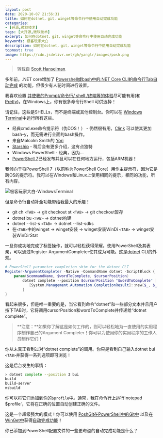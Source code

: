 ```yaml
---
layout: post
date: 2020-10-07 21:56:31
title: 如何在dotnet，git，winget等命令行中使用自动完成功能
categories:
- [开源,微软技术]
tags: [大开源,微软技术]
excerpt: 如何在dotnet，git，winget等命令行中使用自动完成功能
keywords: 极客玩家大白
description: 如何在dotnet，git，winget等命令行中使用自动完成功能
topmost: true
image: https://cdn.jsdelivr.net/gh/yanglr/images/posh.png
---
```


> 转载自 [Scott Hanselman](https://www.hanselman.com/blog/HowToUseAutocompleteAtTheCommandLineForDotnetGitWingetAndMore.aspx).

多年前，.NET core增加了 [Powershell或bash中的.NET Core CLI的命令行Tab自动完成](https://www.hanselman.com/blog/CommandLineTabCompletionForNETCoreCLIInPowerShellOrBash.aspx) 的功能，但很少有人花时间进行设置。

我喜欢设置 [并使我的Prompt/命令行/ shell /终端等的体验](https://www.hanselman.com/blog/HowToUseOpenResizeAndSplitPanesInTheWindowsTerminal.aspx)尽可能有用(和[Pretty](https://www.hanselman.com/blog/HowToMakeAPrettyPromptInWindowsTerminalWithPowerlineNerdFontsCascadiaCodeWSLAndOhmyposh.aspx))。在Windows上，你有很多命令行Shell 可供选择！

请记住，这些是SHELLs，而不是终端或其他控制台。你可以在 [Windows Terminal](https://www.microsoft.com/en-us/p/windows-terminal/9n0dx20hk701)中运行所有这些。

- 经典cmd.exe命令提示符（伪DOS！） - 仍然很有用，[Clink](http://mridgers.github.io/clink/) 可以使其更加bash-y，而无需进行全面的bash操作。
- 来自Malcolm Smith的 [Yori](https://www.hanselman.com/blog/YoriTheQuietLittleCMDReplacementThatYouNeedToInstallNOW.aspx)
- [Starship](https://starship.rs/) - 稍后会有更多介绍，这有点独特
- Windows PowerShell - 经典，因为...
- [PowerShell 7](https://docs.microsoft.com/en-us/powershell/scripting/whats-new/what-s-new-in-powershell-70/view=powershell-7)已经发布并且可以在任何地方运行，包括ARM机器！

我倾向于将PowerShell 7（以前称为PowerShell Core）用作主提示符，因为它是跨OS的提示符。我可以在Windows和Linux上使用相同的提示，相同的功能，所有内容。

![极客玩家大白-WindowsTerminal](https://cdn.jsdelivr.net/gh/yanglr/images/posh.png "极客玩家大白")

但是命令行自动补全功能带给我最大的乐趣！

- git ch `<TAB>` -> git checkout st `<TAB>` -> git checkout暂存
- dotnet bu `<TAB>` -> dotnet构建
- dotnet --list-s `<TAB>` -> dotnet --list-sdks
- 在`<TAB>`中的winget -> winget安装 -> winget安装WinDi `<TAB>` -> winget安装WinDirStat

一旦你成功地完成了标签操作，就可以轻松获得荣耀。使用PowerShell及其表亲，可以通过Register-ArgumentCompleter使其成为可能。这是[dotnet](http://www.dot.net) CLI的外观。

```powershell
# PowerShell parameter completion shim for the dotnet CLI
Register-ArgumentCompleter -Native -CommandName dotnet -ScriptBlock {
    param($commandName, $wordToComplete, $cursorPosition)
        dotnet complete --position $cursorPosition "$wordToComplete" | ForEach-Object {
           [System.Management.Automation.CompletionResult]::new($_, $_, 'ParameterValue', $_)
        }
}
```

看起来很多，但是唯一重要的是，当它看到命令“dotnet”和一些部分文本并且用户按下TAB时，它将调用cursorPosition和wordToComplete并传递给“dotnet complete”。

> **注意：**如果你了解这是如何工作的，则可以轻松地为一直使用的实用程序制作自己的Argument Completer！你可以为使用你的实用程序的工作人员制作它们！

你从未真正看到过对“dotnet complete”的调用。你只是看到自己输入dotnet bui `<TAB>`并获得一系列选项即可浏览！


这是后台发生的事情：

```bash
> dotnet complete --position 3 bui 
build 
build-server 
msbuild
```

你可以将它们添加到你的`$profile`中。通常，我在命令行上运行'notepad $profile'，它将在正确的位置自动创建正确的文件。

这是一个超级强大的模式！你可以使用 [PoshGit](https://github.com/dahlbyk/posh-git)[在PowerShell中的Git中](https://git-scm.com/book/ms/v2/Appendix-A:-Git-in-Other-Environments-Git-in-Powershell) 以及在[WinGet中](https://github.com/microsoft/winget-cli/blob/master/doc/Completion.md)获得[自动完成](https://git-scm.com/book/ms/v2/Appendix-A:-Git-in-Other-Environments-Git-in-Powershell)[功能](https://github.com/microsoft/winget-cli/blob/master/doc/Completion.md)！

你已添加到PowerShell配置文件的一些更晦涩的自动完成功能是什么？
